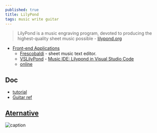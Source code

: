 ```yaml
---
published: true
title: LilyPond
tags: music write guitar
---
```

> LilyPond is a music engraving program, devoted to producing the highest-quality sheet music possible - [lilypond.org](http://lilypond.org/)

- [Front-end Applications](http://lilypond.org/easier-editing.html)
	- [Frescobaldi](https://www.frescobaldi.org/) - sheet music text editor.
    - [VSLilyPond](https://github.com/lhl2617/VSLilyPond) - [Music IDE: Lilypond in Visual Studio Code](https://blog.anonymous-function.net/2017/10/24/music-ide-lilypond-in-visual-studio-code/)
    - [online](https://www.hacklily.org/)

## Doc
- [tutorial](http://lilypond.org/doc/v2.22/Documentation/learning/simple-notation)
- [Guitar ref](http://lilypond.org/doc/v2.19/Documentation/notation/common-notation-for-fretted-strings.en.html)

## [Aternative](http://linuxmao.org/Le+coin+des+guitaristes)

![caption](http://lilypond.org/pictures/bwv861-lilypond.png)
